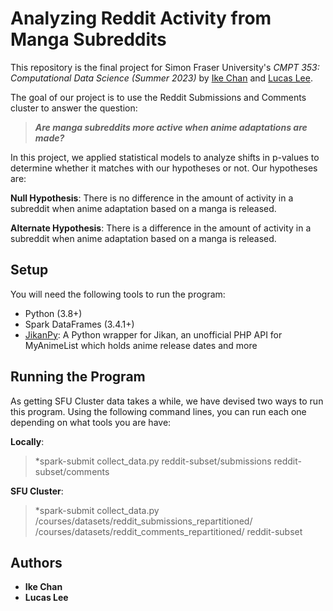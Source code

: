 # Analyzing Reddit Activity from Manga Subreddits

This repository is the final project for Simon Fraser University's *CMPT 353: Computational Data Science (Summer 2023)* by [Ike Chan](#authors) and [Lucas Lee](#authors).

The goal of our project is to use the Reddit Submissions and Comments cluster to answer the question:

> ***Are manga subreddits more active when anime adaptations are made?***

In this project, we applied statistical models to analyze shifts in p-values to determine whether it matches with our hypotheses or not. Our hypotheses are:

**Null Hypothesis**: There is no difference in the amount of activity in a subreddit when anime adaptation based on a manga is released.

**Alternate Hypothesis**: There is a difference in the amount of activity in a subreddit when anime adaptation based on a manga is released.

## Setup

You will need the following tools to run the program:

- Python (3.8+)
- Spark DataFrames (3.4.1+)
- [JikanPy](https://github.com/abhinavk99/jikanpy): A Python wrapper for Jikan, an unofficial PHP API for MyAnimeList which holds anime release dates and more

## Running the Program

As getting SFU Cluster data takes a while, we have devised two ways to run this program. Using the following command lines, you can run each one depending on what tools you are have:

**Locally**:

> *spark-submit collect_data.py reddit-subset/submissions reddit-subset/comments

**SFU Cluster**:

> *spark-submit collect_data.py /courses/datasets/reddit_submissions_repartitioned/ /courses/datasets/reddit_comments_repartitioned/ reddit-subset

## Authors

- **Ike Chan**
- **Lucas Lee**
